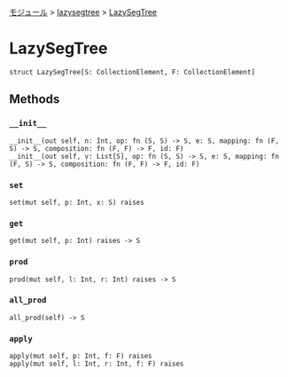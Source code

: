 [モジュール](../index.md) > [lazysegtree](./index.md) > [LazySegTree]()

# LazySegTree

```
struct LazySegTree[S: CollectionElement, F: CollectionElement]
```

## Methods

### `__init__`

```
__init__(out self, n: Int, op: fn (S, S) -> S, e: S, mapping: fn (F, S) -> S, composition: fn (F, F) -> F, id: F)
__init__(out self, v: List[S], op: fn (S, S) -> S, e: S, mapping: fn (F, S) -> S, composition: fn (F, F) -> F, id: F)
```

### `set`

```
set(mut self, p: Int, x: S) raises
```

### `get`

```
get(mut self, p: Int) raises -> S
```

### `prod`

```
prod(mut self, l: Int, r: Int) raises -> S
```

### `all_prod`

```
all_prod(self) -> S
```

### `apply`

```
apply(mut self, p: Int, f: F) raises
apply(mut self, l: Int, r: Int, f: F) raises
```
